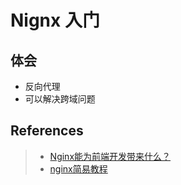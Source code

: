 # Nignx 入门

## 体会
- 反向代理
- 可以解决跨域问题

## References
> - [Nginx能为前端开发带来什么？](http://litten.me/2015/11/03/nginx-in-fe/)
> - [nginx简易教程](http://www.cnblogs.com/jingmoxukong/p/5945200.html)
